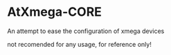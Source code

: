 # AtXmega-CORE
An attempt to ease the configuration of xmega devices

not recomended for any usage, for reference only!

